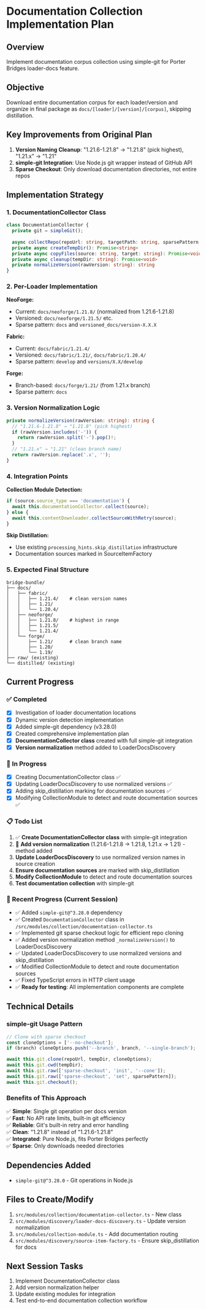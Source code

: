 # Documentation Collection Implementation Plan

## Overview
Implement documentation corpus collection using simple-git for Porter Bridges loader-docs feature.

## Objective
Download entire documentation corpus for each loader/version and organize in final package as `docs/[loader]/[version]/[corpus]`, skipping distillation.

## Key Improvements from Original Plan
1. **Version Naming Cleanup**: "1.21.6-1.21.8" → "1.21.8" (pick highest), "1.21.x" → "1.21"
2. **simple-git Integration**: Use Node.js git wrapper instead of GitHub API
3. **Sparse Checkout**: Only download documentation directories, not entire repos

## Implementation Strategy

### 1. DocumentationCollector Class
```typescript
class DocumentationCollector {
  private git = simpleGit();
  
  async collectRepo(repoUrl: string, targetPath: string, sparsePattern: string, branch?: string): Promise<void>
  private async createTempDir(): Promise<string>
  private async copyFiles(source: string, target: string): Promise<void>  
  private async cleanup(tempDir: string): Promise<void>
  private normalizeVersion(rawVersion: string): string
}
```

### 2. Per-Loader Implementation

**NeoForge:**
- Current: `docs/neoforge/1.21.8/` (normalized from 1.21.6-1.21.8)
- Versioned: `docs/neoforge/1.21.5/` etc.
- Sparse pattern: `docs` and `versioned_docs/version-X.X.X`

**Fabric:**
- Current: `docs/fabric/1.21.4/`
- Versioned: `docs/fabric/1.21/`, `docs/fabric/1.20.4/`
- Sparse pattern: `develop` and `versions/X.X/develop`

**Forge:**
- Branch-based: `docs/forge/1.21/` (from 1.21.x branch)
- Sparse pattern: `docs`

### 3. Version Normalization Logic
```typescript
private normalizeVersion(rawVersion: string): string {
  // "1.21.6-1.21.8" → "1.21.8" (pick highest)
  if (rawVersion.includes('-')) {
    return rawVersion.split('-').pop()!;
  }
  // "1.21.x" → "1.21" (clean branch name)
  return rawVersion.replace('.x', '');
}
```

### 4. Integration Points

**Collection Module Detection:**
```typescript
if (source.source_type === 'documentation') {
  await this.documentationCollector.collect(source);
} else {
  await this.contentDownloader.collectSourceWithRetry(source);
}
```

**Skip Distillation:**
- Use existing `processing_hints.skip_distillation` infrastructure
- Documentation sources marked in SourceItemFactory

### 5. Expected Final Structure
```
bridge-bundle/
├── docs/
│   ├── fabric/
│   │   ├── 1.21.4/    # clean version names
│   │   ├── 1.21/
│   │   └── 1.20.4/
│   ├── neoforge/
│   │   ├── 1.21.8/    # highest in range  
│   │   ├── 1.21.5/
│   │   └── 1.21.4/
│   └── forge/
│       ├── 1.21/      # clean branch name
│       ├── 1.20/
│       └── 1.19/
├── raw/ (existing)
└── distilled/ (existing)
```

## Current Progress

### ✅ Completed
- [x] Investigation of loader documentation locations
- [x] Dynamic version detection implementation  
- [x] Added simple-git dependency (v3.28.0)
- [x] Created comprehensive implementation plan
- [x] **DocumentationCollector class** created with full simple-git integration
- [x] **Version normalization** method added to LoaderDocsDiscovery

### 🚧 In Progress
- [x] Creating DocumentationCollector class ✅
- [x] Updating LoaderDocsDiscovery to use normalized versions ✅
- [x] Adding skip_distillation marking for documentation sources ✅
- [x] Modifying CollectionModule to detect and route documentation sources ✅

### 📋 Todo List
1. ✅ **Create DocumentationCollector class** with simple-git integration
2. 🚧 **Add version normalization** (1.21.6-1.21.8 → 1.21.8, 1.21.x → 1.21) - method added
3. **Update LoaderDocsDiscovery** to use normalized version names in source creation
4. **Ensure documentation sources** are marked with skip_distillation
5. **Modify CollectionModule** to detect and route documentation sources
6. **Test documentation collection** with simple-git

### 📝 Recent Progress (Current Session)
- ✅ Added `simple-git@^3.28.0` dependency  
- ✅ Created `DocumentationCollector` class in `/src/modules/collection/documentation-collector.ts`
- ✅ Implemented git sparse checkout logic for efficient repo cloning
- ✅ Added version normalization method `_normalizeVersion()` to LoaderDocsDiscovery
- ✅ Updated LoaderDocsDiscovery to use normalized versions and skip_distillation
- ✅ Modified CollectionModule to detect and route documentation sources
- ✅ Fixed TypeScript errors in HTTP client usage
- ✅ **Ready for testing**: All implementation components are complete

## Technical Details

### simple-git Usage Pattern
```typescript
// Clone with sparse checkout
const cloneOptions = ['--no-checkout'];
if (branch) cloneOptions.push('--branch', branch, '--single-branch');

await this.git.clone(repoUrl, tempDir, cloneOptions);
await this.git.cwd(tempDir);
await this.git.raw(['sparse-checkout', 'init', '--cone']);
await this.git.raw(['sparse-checkout', 'set', sparsePattern]);
await this.git.checkout();
```

### Benefits of This Approach
✅ **Simple**: Single git operation per docs version  
✅ **Fast**: No API rate limits, built-in git efficiency  
✅ **Reliable**: Git's built-in retry and error handling  
✅ **Clean**: "1.21.8" instead of "1.21.6-1.21.8"  
✅ **Integrated**: Pure Node.js, fits Porter Bridges perfectly  
✅ **Sparse**: Only downloads needed directories

## Dependencies Added
- `simple-git@^3.28.0` - Git operations in Node.js

## Files to Create/Modify
1. `src/modules/collection/documentation-collector.ts` - New class
2. `src/modules/discovery/loader-docs-discovery.ts` - Update version normalization
3. `src/modules/collection-module.ts` - Add documentation routing
4. `src/modules/discovery/source-item-factory.ts` - Ensure skip_distillation for docs

## Next Session Tasks
1. Implement DocumentationCollector class
2. Add version normalization helper
3. Update existing modules for integration
4. Test end-to-end documentation collection workflow